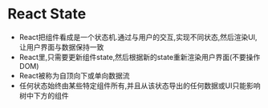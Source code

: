# React State
- React把组件看成是一个状态机.通过与用户的交互,实现不同状态,然后渲染UI,让用户界面与数据保持一致
- React里,只需要更新组件state,然后根据新的state重新渲染用户界面(不要操作DOM)
- React被称为自顶向下或单向数据流
- 任何状态始终由某些特定组件所有,并且从该状态导出的任何数据或UI只能影响树中下方的组件
